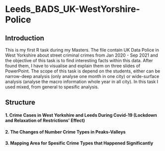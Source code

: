 # Leeds_BADS_UK-WestYorshire-Police

## Introduction

This is my first R task during my Masters. The file contain UK Data Police in West Yorkshire about street criminal crimes from Jan 2020 - Sep 2021 and the objective of this task is to find interesting facts within this data. After found them, I have to visualise and explain them on three slides of PowerPoint. The scope of this task is depend on the students, either can be narrow-deep analysis (only analyse one month in one city) or wide-surface analysis (analyse the macro information whole year in all city). In this task I used mixed, from general to spesific analysis.


## Structure

#### 1. Crime Cases in  West Yorkshire and Leeds During Covid-19 (Lockdown and Relaxation of Restrictions' Effect)
#### 2. The Changes of Number Crime Types in Peaks-Valleys
#### 3. Mapping Area for Spesific Crime Types that Happened Significantly
